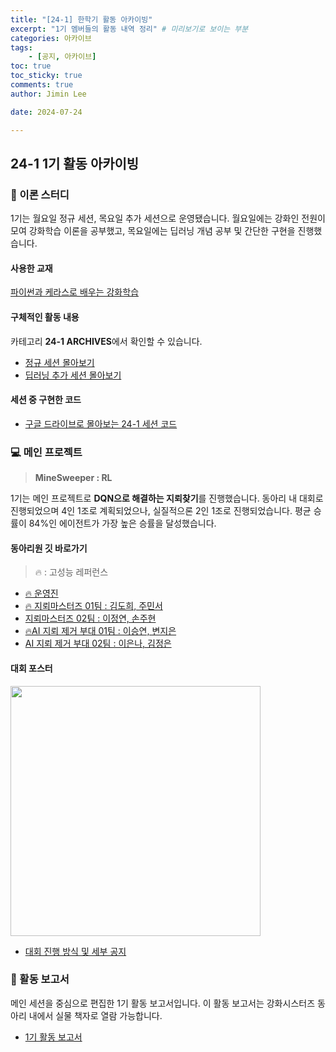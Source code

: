 ```yaml
---
title: "[24-1] 한학기 활동 아카이빙"
excerpt: "1기 멤버들의 활동 내역 정리" # 미리보기로 보이는 부분
categories: 아카이브
tags: 
    - [공지, 아카이브]
toc: true
toc_sticky: true
comments: true
author: Jimin Lee

date: 2024-07-24

---
```

## 24-1 1기 활동 아카이빙
### 📑 이론 스터디
1기는 월요일 정규 세션, 목요일 추가 세션으로 운영됐습니다. 월요일에는 강화인 전원이 모여 강화학습 이론을 공부했고, 목요일에는 딥러닝 개념 공부 및 간단한 구현을 진행했습니다. 

#### 사용한 교재
[파이썬과 케라스로 배우는 강화학습](https://product.kyobobook.co.kr/detail/S000001766424)

#### 구체적인 활동 내용
카테고리 **24-1 ARCHIVES**에서 확인할 수 있습니다.  

- [정규 세션 몰아보기](https://kanghwasisters.github.io/categories/RL_session/)
- [딥러닝 추가 세션 몰아보기](https://kanghwasisters.github.io/categories/DL_session/)

#### 세션 중 구현한 코드

- [구글 드라이브로 몰아보는 24-1 세션 코드](https://drive.google.com/drive/folders/1QpAxu6B-rz9_ewXEJwXI5qnSSJ5bX66R)

### 💻 메인 프로젝트 
> **MineSweeper : RL**  

1기는 메인 프로젝트로 **DQN으로 해결하는 지뢰찾기**를 진행했습니다. 동아리 내 대회로 진행되었으며 4인 1조로 계획되었으나, 실질적으론 2인 1조로 진행되었습니다. 평균 승률이 84%인 에이전트가 가장 높은 승률을 달성했습니다. 

#### 동아리원 깃 바로가기 
> 🔥 : 고성능 레퍼런스 

- [🔥 운영진](https://github.com/KanghwaSisters/DQN_minesweeper.git)
- [🔥 지뢰마스터즈 01팀 : 김도희, 주민서](https://github.com/KanghwaSisters/24-1-MineMasters-01.git)
- [지뢰마스터즈 02팀 : 이정연, 손주현](https://github.com/KanghwaSisters/24-1-MineMasters-02.git)
- [🔥AI 지뢰 제거 부대 01팀 : 이승연, 변지은](https://github.com/KanghwaSisters/24-1-AI-EOD-01.git)
- [AI 지뢰 제거 부대 02팀 : 이은나, 김정은](https://github.com/KanghwaSisters/24-1-AI-EOD-01.git)

#### 대회 포스터
<img src="https://github.com/KanghwaSisters/kanghwasisters.github.io/assets/126959470/2d6ac5c6-57fd-49b1-9115-7e323015c71e" width=400/>


- [대회 진행 방식 및 세부 공지](https://kanghwasisters.github.io/%ED%94%84%EB%A1%9C%EC%A0%9D%ED%8A%B8/MinesweeperRLContest/)

### 📄 활동 보고서 
메인 세션을 중심으로 편집한 1기 활동 보고서입니다. 이 활동 보고서는 강화시스터즈 동아리 내에서 실물 책자로 열람 가능합니다. 

- [1기 활동 보고서](https://github.com/KanghwaSisters/Activity-Reports.git)